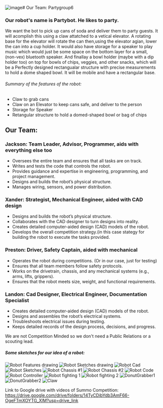 ![image](https://github.com/user-attachments/assets/14bfb5af-f4f7-4298-bdeb-2c7f251cc36b)# Our Team: Partygroup6

### Our robot's name is Partybot. He likes to party.

We want the bot to pick up cans of soda and deliver them to party guests. It will acomplish this using a claw attatched to a vetical elevator. A rotating base for the elevator will rotate the can then,using the elevator agian, lower the can into a cup holder. It would also have storage for a speaker to play music which would just be some space on the bottom layer for a small, (non-vex) bluetooth speaker. And finallay a bowl holder (maybe with a dip holder too) on top for bowls of chips, veggies, and other snacks, which will be a Perfectly designed rectangualar structure with precise measurements to hold a dome shaped bowl.
It will be mobile and have a rectangular base.

###### Summary of the features of the robot:
* Claw to grab cans
* Claw on an Elevator to keep cans safe, and deliver to the person
* Storage for Speaker
* Retangular structure to hold a domed-shaped bowl or bag of chips

## Our Team:
### Jackson:  Team Leader, Advisor, Programmer, aids with everything else too
* Oversees the entire team and ensures that all tasks are on track.
* Writes and tests the code that controls the robot.
* Provides guidance and expertise in engineering, programming, and project management.
* Designs and builds the robot’s physical structure.
* Manages wiring, sensors, and power distribution.
### Xander: Strategist, Mechanical Engineer, aided with CAD design
* Designs and builds the robot’s physical structure.
* Collaborates with the CAD designer to turn designs into reality.
* Creates detailed computer-aided design (CAD) models of the robot.
* Develops the overall competition strategy.(in this case stategy for building the robot to execute the tasks provided.
### Preston: Driver, Safety Captain, aided with mechanical
* Operates the robot during competitions. (Or in our case, just for testing)
* Ensures that all team members follow safety protocols.
* Works on the drivetrain, chassis, and any mechanical systems (e.g., arms, lifts, grippers).
* Ensures that the robot meets size, weight, and functional requirements.
### Landon: Cad Designer, Electrical Engineer, Documentation Specialist
* Creates detailed computer-aided design (CAD) models of the robot.
* Designs and assembles the robot’s electrical systems.
* Troubleshoots electrical issues during testing.
* Keeps detailed records of the design process, decisions, and progress.
  
We are not Competition Minded so we don't need a Public Relations or a scouting lead.

##### Some sketches for our idea of a robot:
![Robot Features drawing](https://github.com/J-ack-son/Partybot/blob/main/images/Robot%20features.jpg?raw=true)
![Robot Sketches drawing](https://github.com/J-ack-son/Partybot/blob/main/images/Robot%20sketches.jpg?raw=true)
![Robot Cad](https://github.com/J-ack-son/Partybot/blob/main/images/Screenshot%202024-08-29%2012.28.11%20PM.png?raw=true)
![Robot Sketches](https://github.com/J-ack-son/Partybot/blob/main/images/sketch.jpg?raw=true)
![Robot Chassis #1](https://github.com/J-ack-son/Partybot/blob/main/images/Cassis%20%231.jpg?raw=true)
![Robot Chassis #2](https://github.com/J-ack-son/Partybot/blob/main/images/Chassis%20%232.jpg?raw=true)
![Robot Code](https://github.com/J-ack-son/Partybot/blob/main/images/Code.png?raw=true)
![Robot Controller](https://github.com/J-ack-son/Partybot/blob/main/images/Controller.png?raw=true)
![Robot fighting 1](https://github.com/J-ack-son/Partybot/blob/main/images/IMG_6080.PNG?raw=true)
![Robot fighting 2](https://github.com/J-ack-son/Partybot/blob/main/images/IMG_6081.PNG?raw=true)
![DonutGrabber1](https://github.com/J-ack-son/Partybot/blob/main/images/ObjectManipulator1?raw=true)
![DonutGrabber2]()
![Claw]()

Link to Google drive with videos of Summo Competition: https://drive.google.com/drive/folders/14TyCDibYdb3AmF66-OgeFTmXOYTG_XlM?usp=drive_link 
